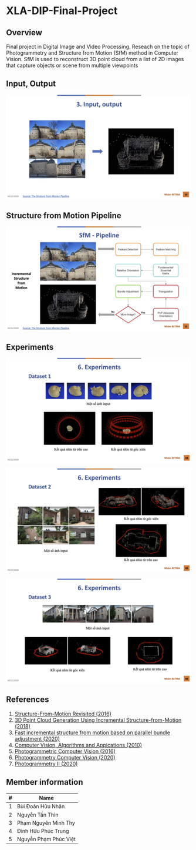 # XLA-DIP-Final-Project

## Overview

Final project in Digital Image and Video Processing. Reseach on the topic of Photogrammetry and Structure from Motion (SfM) method in Computer Vision. SfM is used to reconstruct 3D point cloud from a list of 2D images that capture objects or scene from multiple viewpoints

## Input, Output
![input-output](./Assets/input-output.jpg)

## Structure from Motion Pipeline
![pipeline](./Assets/sfm-pipeline.jpg)

## Experiments
![exp-dataset-1](./Assets/exp-dataset-1.jpg)

![exp-dataset-2](./Assets/exp-dataset-2.jpg)

![exp-dataset-3](./Assets/exp-dataset-3.jpg)

## References
1. [Structure-From-Motion Revisited (2016)](https://paperswithcode.com/paper/structure-from-motion-revisited)
2. [3D Point Cloud Generation Using Incremental Structure-from-Motion (2018)](https://www.researchgate.net/publication/328033997_3D_Point_Cloud_Generation_Using_Incremental_Structure-from-Motion)
3. [Fast incremental structure from motion based on parallel bundle adjustment (2020)](https://link.springer.com/article/10.1007/s11554-020-00970-3) 
4. [Computer Vision, Algorithms and Appications (2010)](https://szeliski.org/Book/drafts/SzeliskiBook_20100903_draft.pdf)
5. [Photogrammetric Computer Vision (2016)](https://link.springer.com/book/10.1007/978-3-319-11550-4)
6. [Photogrammetry Computer Vision (2020)](https://www.youtube.com/playlist?list=PLgnQpQtFTOGTPQhKBOGgjTgX-mzpsOGOX)
7. [Photogrammetry II (2020)](https://www.youtube.com/playlist?list=PLgnQpQtFTOGQEXN2Qo571uvwIGNGAM8uf)

## Member information

|#|Name|
|---|---|
|1|Bùi Đoàn Hữu Nhân|
|2|Nguyễn Tấn Thìn|
|3|Phạm Nguyên Minh Thy|
|4|Đinh Hữu Phúc Trung|
|5|Nguyễn Phạm Phúc Việt|
